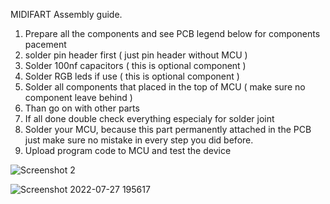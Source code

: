 MIDIFART Assembly guide.

1. Prepare all the components and see PCB legend below for components pacement
2. solder pin header first ( just pin header without MCU )
3. Solder 100nf capacitors ( this is optional component )
4. Solder RGB leds if use ( this is optional component )
5. Solder all components that placed in the top of MCU ( make sure no component leave behind )
6. Than go on with other parts
7. If all done double check everything especialy for solder joint
8. Solder your MCU, because this part permanently attached in the PCB just make sure no mistake in every step you did before.
9. Upload program code to MCU and test the device


![Screenshot 2](https://user-images.githubusercontent.com/82454371/181745060-50378018-ea4b-4178-ba2e-a858b64d52a6.jpg)


![Screenshot 2022-07-27 195617](https://user-images.githubusercontent.com/82454371/181745205-58ac41dd-4c71-4edf-863b-dc6f256fa46e.jpg)


